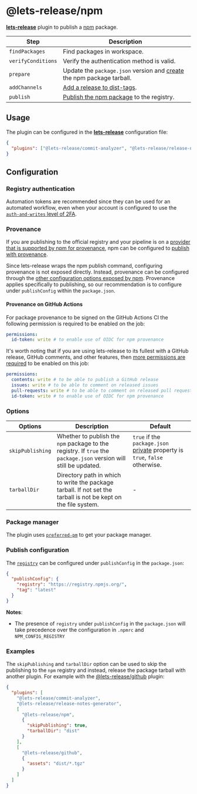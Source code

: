 # @lets-release/npm

**[lets-release][]** plugin to publish a [npm][] package.

| Step               | Description                                                               |
|--------------------|---------------------------------------------------------------------------|
| `findPackages`     | Find packages in workspace.                                               |
| `verifyConditions` | Verify the authentication method is valid.                                |
| `prepare`          | Update the `package.json` version and [create][] the npm package tarball. |
| `addChannels`      | [Add a release to dist-tags][].                                           |
| `publish`          | [Publish the npm package][] to the registry.                              |

## Usage

The plugin can be configured in the **[lets-release][]** configuration file:

```json
{
  "plugins": ["@lets-release/commit-analyzer", "@lets-release/release-notes-generator", "@lets-release/npm"]
}
```

## Configuration

### Registry authentication

Automation tokens are recommended since they can be used for an automated workflow, even when your account is configured to use the [`auth-and-writes` level of 2FA][].

### Provenance

If you are publishing to the official registry and your pipeline is on a [provider that is supported by npm for provenance][], npm can be configured to [publish with provenance][].

Since lets-release wraps the npm publish command, configuring provenance is not exposed directly.
Instead, provenance can be configured through the [other configuration options exposed by npm][].
Provenance applies specifically to publishing, so our recommendation is to configure under `publishConfig` within the `package.json`.

#### Provenance on GitHub Actions

For package provenance to be signed on the GitHub Actions CI the following permission is required
to be enabled on the job:

```yaml
permissions:
  id-token: write # to enable use of OIDC for npm provenance
```

It's worth noting that if you are using lets-release to its fullest with a GitHub release, GitHub comments,
and other features, then [more permissions are required][@lets-release/github] to be enabled on this job:

```yaml
permissions:
  contents: write # to be able to publish a GitHub release
  issues: write # to be able to comment on released issues
  pull-requests: write # to be able to comment on released pull requests
  id-token: write # to enable use of OIDC for npm provenance
```

### Options

| Options          | Description                                                                                                       | Default                                                                         |
|------------------|-------------------------------------------------------------------------------------------------------------------|---------------------------------------------------------------------------------|
| `skipPublishing` | Whether to publish the `npm` package to the registry. If `true` the `package.json` version will still be updated. | `true` if the `package.json` [private][] property is `true`, `false` otherwise. |
| `tarballDir`     | Directory path in which to write the package tarball. If not set the tarball is not be kept on the file system.   | -                                                                               |

### Package manager

The plugin uses [`preferred-pm`][preferred-pm] to get your package manager.

### Publish configuration

The [`registry`][registry] can be configured under `publishConfig` in the `package.json`:

```json
{
  "publishConfig": {
    "registry": "https://registry.npmjs.org/",
    "tag": "latest"
  }
}
```

**Notes**:

- The presence of `registry` under `publishConfig` in the `package.json` will take precedence over the configuration in `.npmrc` and `NPM_CONFIG_REGISTRY`

### Examples

The `skipPublishing` and `tarballDir` option can be used to skip the publishing to the `npm` registry and instead,
release the package tarball with another plugin. For example with the [@lets-release/github][] plugin:

```json
{
  "plugins": [
    "@lets-release/commit-analyzer",
    "@lets-release/release-notes-generator",
    [
      "@lets-release/npm",
      {
        "skipPublishing": true,
        "tarballDir": "dist"
      }
    ],
    [
      "@lets-release/github",
      {
        "assets": "dist/*.tgz"
      }
    ]
  ]
}
```

[lets-release]: ../../
[@lets-release/github]: ../github

[npm]: https://www.npmjs.com
[create]: https://docs.npmjs.com/cli/pack
[Add a release to dist-tags]: https://docs.npmjs.com/cli/dist-tag
[Publish the npm package]: https://docs.npmjs.com/cli/publish
[`auth-and-writes` level of 2FA]: https://docs.npmjs.com/about-two-factor-authentication#authorization-and-writes
[provider that is supported by npm for provenance]: https://docs.npmjs.com/generating-provenance-statements#provenance-limitations
[publish with provenance]: https://docs.npmjs.com/generating-provenance-statements
[other configuration options exposed by npm]: https://docs.npmjs.com/generating-provenance-statements#using-third-party-package-publishing-tools
[private]: https://docs.npmjs.com/files/package.json#private
[preferred-pm]: https://www.npmjs.com/package/preferred-pm
[registry]: https://docs.npmjs.com/misc/registry

